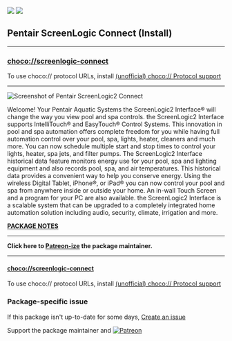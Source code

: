 [![](https://img.shields.io/chocolatey/v/screenlogic-connect?color=green&label=screenlogic-connect)](https://chocolatey.org/packages/screenlogic-connect) [![](https://img.shields.io/chocolatey/dt/screenlogic-connect)](https://chocolatey.org/packages/screenlogic-connect)

## Pentair ScreenLogic Connect (Install)

---

### [choco://screenlogic-connect](choco://screenlogic-connect)
To use choco:// protocol URLs, install [(unofficial) choco:// Protocol support ](https://chocolatey.org/packages/choco-protocol-support)

---

![Screenshot of Pentair ScreenLogic2 Connect](https://cdn.staticaly.com/gh/bcurran3/ChocolateyPackages/master/screenlogic-connect/screenlogic-connect_screenshot.png)
	
Welcome! Your Pentair Aquatic Systems the ScreenLogic2 Interface® will change the way you view pool and spa
controls. the ScreenLogic2 Interface supports IntelliTouch® and EasyTouch® Control Systems. This innovation in
pool and spa automation offers complete freedom for you while having full automation control over your pool, spa,
lights, heater, cleaners and much more. You can now schedule multiple start and stop times to control your lights,
heater, spa jets, and filter pumps. The ScreenLogic2 Interface historical data feature monitors energy use for your
pool, spa and lighting equipment and also records pool, spa, and air temperatures. This historical data provides a
convenient way to help you conserve energy. Using the wireless Digital Tablet, iPhone®, or iPad® you can now
control your pool and spa from anywhere inside or outside your home. An in-wall Touch Screen and a program for
your PC are also available. the ScreenLogic2 Interface is a scalable system that can be upgraded to a completely
integrated home automation solution including audio, security, climate, irrigation and more. 	
	
**[PACKAGE NOTES](https://github.com/bcurran3/ChocolateyPackages/blob/master/screenlogic-connect/readme.md)**

    

---

**Click here to [Patreon-ize](https://www.patreon.com/bcurran3) the package maintainer.**

---

#### [choco://screenlogic-connect](choco://screenlogic-connect)
To use choco:// protocol URLs, install [(unofficial) choco:// Protocol support ](https://chocolatey.org/packages/choco-protocol-support)

### Package-specific issue
If this package isn't up-to-date for some days, [Create an issue](https://github.com/tunisiano187/Chocolatey-packages/issues/new/choose)

Support the package maintainer and [![Patreon](https://cdn.jsdelivr.net/gh/tunisiano187/Chocolatey-packages@d15c4e19c709e7148588d4523ffc6dd3cd3c7e5e/icons/patreon.png)](https://www.patreon.com/tunisiano)
